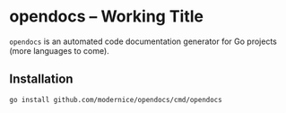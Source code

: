 # opendocs – Working Title

`opendocs` is an automated code documentation generator for Go projects
(more languages to come).

## Installation

```sh
go install github.com/modernice/opendocs/cmd/opendocs
```
